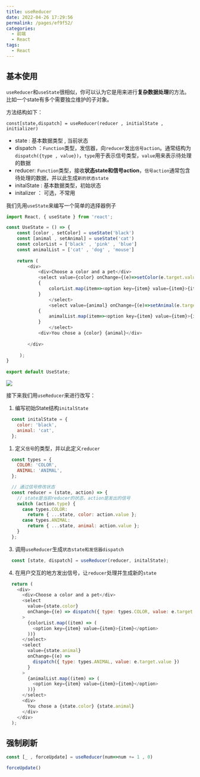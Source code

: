 ```yaml
---
title: useReducer
date: 2022-04-26 17:29:56
permalink: /pages/ef9f52/
categories:
  - 前端
  - React
tags:
  - React
---
```




## 基本使用

`useReducer`和`useState`很相似，你可以认为它是用来进行**复杂数据处理**的方法。比如一个state有多个需要独立维护的子对象。

方法结构如下：

`const[state,dispatch] = useReducer(reducer , initialState , initializer)`

- state : 基本数据类型 , 当前状态
- dispatch ：`Function`类型，发信器，向`reducer`发出`信号action`。通常结构为`dispatch({type , value})`，`type`用于表示信号类型，`value`用来表示待处理的数据
- reducer: `Function`类型，接收**状态state和信号action**，`信号action`通常包含待处理的数据，并以此生成`新的状态state`
- initalState : 基本数据类型，初始状态
- initalizer ： 可选，不常用

我们先用`useState`来编写一个简单的选择器例子

```javascript
import React, { useState } from 'react';

const UseState = () => {
    const [color , setColor] = useState('black')
    const [animal , setAnimal] = useState('cat')
    const colorList = ['black' , 'pink' , 'blue']
    const animalList = ['cat' , 'dog' , 'mouse']
    
    return ( 
        <div>
            <div>Choose a color and a pet</div>
            <select value={color} onChange={(e)=>setColor(e.target.value)}>
            {
                colorList.map(item=><option key={item} value={item}>{item}</option>)
            }
                </select>            
                <select value={animal} onChange={(e)=>setAnimal(e.target.value)}>
            {
                animalList.map(item=><option key={item} value={item}>{item}</option>)
            }
                </select>       
            <div>You chose a {color} {animal}</div>
                
        </div>
        
     );
}
 
export default UseState;
```

![](https://linyc.oss-cn-beijing.aliyuncs.com/useState.gif)

接下来我们用`useReducer`来进行改写：

1. 编写初始State结构`initalState`

```javascript
  const initalState = {
    color: 'black',
    animal: 'cat',
  };

```

1. 定义`信号`的类型，并以此定义`reducer`

```javascript
  const types = {
    COLOR: 'COLOR',
    ANIMAL: 'ANIMAL',
  };

  // 通过信号修改状态
  const reducer = (state, action) => {
    // state是当前reducer的状态，action是发出的信号
    switch (action.type) {
      case types.COLOR:
        return { ...state, color: action.value };
      case types.ANIMAL:
        return { ...state, animal: action.value };
    }
  };

```

3. 调用`useReducer`生成`状态state和发信器dispatch`

```javascript
  const [state, dispatch] = useReducer(reducer, initalState);

```

4. 在用户交互的地方发出信号，让`reducer`处理并生成新的`state`

```javascript
  return (
    <div>
      <div>Choose a color and a pet</div>
      <select
        value={state.color}
        onChange={(e) => dispatch({ type: types.COLOR, value: e.target.value })}
      >
        {colorList.map((item) => (
          <option key={item} value={item}>{item}</option>
        ))}
      </select>
      <select
        value={state.animal}
        onChange={(e) =>
          dispatch({ type: types.ANIMAL, value: e.target.value })
        }
      >
        {animalList.map((item) => (
          <option key={item} value={item}>{item}</option>
        ))}
      </select>
      <div>
        You chose a {state.color} {state.animal}
      </div>
    </div>
  );

```

## 强制刷新

```js
const [_ , forceUpdate] = useReducer(num=>num += 1 , 0)

forceUpdate()
```
